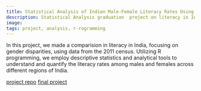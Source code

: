 ```yaml
---
title: Statistical Analysis of Indian Male-Female Literacy Rates Using 2011 Census Data
description: Statistical Analysis graduation  project on literacy in India through R programming, utilizing descriptive statistics and analytical tools to uncover gender disparities | Census 2011
image: 
tags: project, analysis, r-rogramming 
---
```


In this project, we made a comparision in literacy in India, focusing on gender disparities, using data from the 2011 census. Utilizing R programming, we employ descriptive statistics and analytical tools to understand and quantify the literacy rates among males and females across different regions of India.


[project repo](https://github.com/mrinalcs/india-literacy)
[final project](https://drive.google.com/drive/folders/1DgPTm5jvRlimD80-HjIT6CK9elssA9zO)

